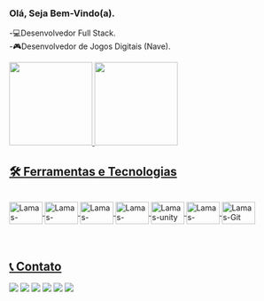 ### Olá, Seja Bem-Vindo(a). 
-💻Desenvolvedor Full Stack.<br>
-🎮Desenvolvedor de Jogos Digitais (Nave).

<div>
  <a href="https://github.com/LMXSS">
  <img height="150em" src="https://github-readme-stats.vercel.app/api?username=LMXSS&show_icons=true&theme=dark"/>
  <img height="150em" src="https://github-readme-stats.vercel.app/api/top-langs/?username=LMXSS&layout=compact&langs_count=7&theme=dark"/>
</div>

## 🛠️ Ferramentas e Tecnologias

<div style="display: inline_block"><br>
  <img align="center" alt="Lamas-csharp" height="40" width="60" src="https://cdn.jsdelivr.net/gh/devicons/devicon/icons/csharp/csharp-original.svg" />
  <img align="center" alt="Lamas-dotnet" height="40" width="60" src="https://cdn.jsdelivr.net/gh/devicons/devicon/icons/dot-net/dot-net-plain-wordmark.svg" />    <img align="center" alt="Lamas-dotnet-core" height="40" width="60" src="https://cdn.jsdelivr.net/gh/devicons/devicon/icons/dotnetcore/dotnetcore-original.svg" />
  <img align="center" alt="Lamas-angular" height="40" width="60" src="https://cdn.jsdelivr.net/gh/devicons/devicon/icons/angularjs/angularjs-original.svg" />
  <img align="center" alt="Lamas-unity" height="40" width="60" src="https://cdn.jsdelivr.net/gh/devicons/devicon/icons/unity/unity-original.svg" />
 <img align="center" alt="Lamas-bootstrap" height="40" width="60" src= "https://cdn.jsdelivr.net/gh/devicons/devicon/icons/bootstrap/bootstrap-original.svg" />
 <img align="center" alt="Lamas-Git" height="40" width="60" src= "https://cdn.jsdelivr.net/gh/devicons/devicon/icons/git/git-original.svg" />
</div>

<br>
<br>

## 📞 Contato
<div> 
    <a href="https://www.linkedin.com/in/gabriel-lamas-151943149/" target="_blank">
    <img src="https://img.shields.io/badge/-LinkedIn-%230077B5?style=for-the-badge&logo=linkedin&logoColor=white" target="_blank"></a> 
    <a href="https://t.me/LMXSS" target="_blank">
    <img src="https://img.shields.io/badge/Telegram-2CA5E0?style=for-the-badge&logo=telegram&logoColor=white" target="_blank"></a> 
     <a href="https://wa.me/5521964802568" target="_blank">
    <img src="https://img.shields.io/badge/WhatsApp-25D366?style=for-the-badge&logo=whatsapp&logoColor=white" target="_blank"></a> 
    <a href="https://www.instagram.com/lamaxss/" target="_blank">
    <img src="https://img.shields.io/badge/-Instagram-%23E4405F?style=for-the-badge&logo=instagram&logoColor=white" target="_blank"></a>
    <a href = "https://twitter.com/LMXS_">
    <img src="https://img.shields.io/badge/Twitter-1DA1F2?style=for-the-badge&logo=twitter&logoColor=white" target="_blank"></a>
     <a href = "mailto:GLamas.2003@gmail.com">
    <img src="https://img.shields.io/badge/-Gmail-%23333?style=for-the-badge&logo=gmail&logoColor=white" target="_blank"></a>
    
  </div> 
    
  <br>
